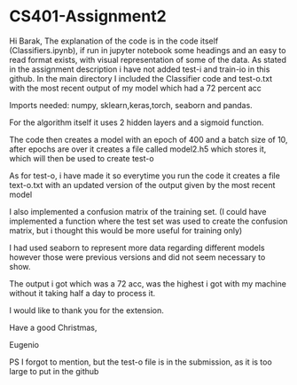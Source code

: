 # CS401-Assignment2
Hi Barak, 
The explanation of the code is in the code itself (Classifiers.ipynb), if run in jupyter notebook some headings and an easy to read format exists, with visual representation of some of the data. As stated in the assignment description i have not added test-i and train-io in this github. In the main directory I included the Classifier code and test-o.txt with the most recent output of my model which had a 72 percent acc

Imports needed: numpy, sklearn,keras,torch, seaborn and pandas.

For the algorithm itself it uses 2 hidden layers and a sigmoid function. 

The code then creates a model with an epoch of 400 and a batch size of 10, after epochs are over it creates a file called model2.h5 which stores it, which will then be used to create test-o

As for test-o, i have made it so everytime you run the code it creates a file text-o.txt with an updated version of the output given by the most recent model 

I also implemented a confusion matrix of the training set. (I could have implemented a function where the test set was used to create the confusion matrix, but i thought this would be more useful for training only)

I had used seaborn to represent more data regarding different models however those were previous versions and did not seem necessary to show. 

The output i got which was a 72 acc, was the highest i got with my machine without it taking half a day to process it. 

I would like to thank you for the extension. 

Have a good Christmas,

Eugenio

PS 
I forgot to mention, but the test-o file is in the submission, as it is too large to put in the github
